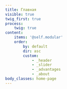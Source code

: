 ```yaml
---
title: Главная
visible: true
twig_first: true
process:
    twig: true
content:
    items: '@self.modular'
    order:
        by: default
        dir: asc
        custom:
            - _header
            - _slider
            - _advantages
            - _about
body_classes: home-page
---
```


